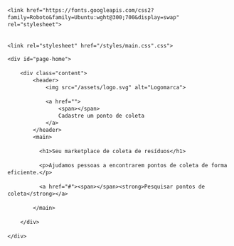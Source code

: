 <!DOCTYPE html>
<html lang="pt_br">
<head>
    <meta charset="UTF-8">
    <meta name="viewport" content="width=device-width, initial-scale=1.0">
    <title>Ecoleta</title>

    <link href="https://fonts.googleapis.com/css2?family=Roboto&family=Ubuntu:wght@300;700&display=swap" rel="stylesheet">


    <link rel="stylesheet" href="/styles/main.css".css">

</head>
<body>

    <div id="page-home">

        <div class="content">
            <header>
                <img src="/assets/logo.svg" alt="Logomarca">
    
                <a href="">
                    <span></span>
                    Cadastre um ponto de coleta
                </a>
            </header>
            <main>      
        
              <h1>Seu marketplace de coleta de resíduos</h1>
        
              <p>Ajudamos pessoas a encontrarem pontos de coleta de forma eficiente.</p>
        
              <a href="#"><span></span><strong>Pesquisar pontos de coleta</strong></a>

            </main> 
        
        </div>

    </div>

    

    


    
</body>
</html>
